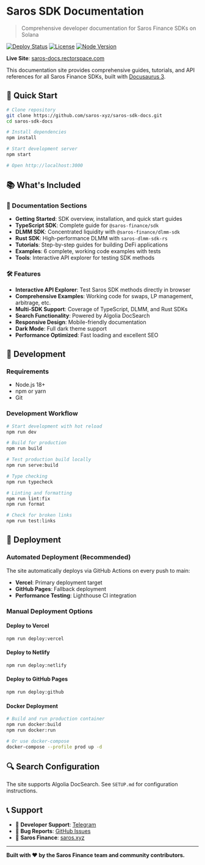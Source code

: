 # Saros SDK Documentation

> Comprehensive developer documentation for Saros Finance SDKs on Solana

[![Deploy Status](https://img.shields.io/badge/deploy-automated-brightgreen)](https://github.com/saros-xyz/saros-sdk-docs/actions)
[![License](https://img.shields.io/badge/license-MIT-blue.svg)](LICENSE)
[![Node Version](https://img.shields.io/badge/node-%3E%3D16-brightgreen)](https://nodejs.org/)

**Live Site**: [saros-docs.rectorspace.com](https://saros-docs.rectorspace.com)

This documentation site provides comprehensive guides, tutorials, and API references for all Saros Finance SDKs, built with [Docusaurus 3](https://docusaurus.io/).

## 🚀 Quick Start

```bash
# Clone repository
git clone https://github.com/saros-xyz/saros-sdk-docs.git
cd saros-sdk-docs

# Install dependencies
npm install

# Start development server
npm start

# Open http://localhost:3000
```

## 📚 What's Included

### 📖 Documentation Sections

- **Getting Started**: SDK overview, installation, and quick start guides
- **TypeScript SDK**: Complete guide for `@saros-finance/sdk`
- **DLMM SDK**: Concentrated liquidity with `@saros-finance/dlmm-sdk`  
- **Rust SDK**: High-performance DLMM with `saros-dlmm-sdk-rs`
- **Tutorials**: Step-by-step guides for building DeFi applications
- **Examples**: 6 complete, working code examples with tests
- **Tools**: Interactive API explorer for testing SDK methods

### 🛠️ Features

- **Interactive API Explorer**: Test Saros SDK methods directly in browser
- **Comprehensive Examples**: Working code for swaps, LP management, arbitrage, etc.
- **Multi-SDK Support**: Coverage of TypeScript, DLMM, and Rust SDKs
- **Search Functionality**: Powered by Algolia DocSearch
- **Responsive Design**: Mobile-friendly documentation
- **Dark Mode**: Full dark theme support
- **Performance Optimized**: Fast loading and excellent SEO

## 🔧 Development

### Requirements

- Node.js 18+ 
- npm or yarn
- Git

### Development Workflow

```bash
# Start development with hot reload
npm run dev

# Build for production
npm run build

# Test production build locally
npm run serve:build

# Type checking
npm run typecheck

# Linting and formatting
npm run lint:fix
npm run format

# Check for broken links
npm run test:links
```

## 🚀 Deployment

### Automated Deployment (Recommended)

The site automatically deploys via GitHub Actions on every push to main:

- **Vercel**: Primary deployment target
- **GitHub Pages**: Fallback deployment
- **Performance Testing**: Lighthouse CI integration

### Manual Deployment Options

#### Deploy to Vercel
```bash
npm run deploy:vercel
```

#### Deploy to Netlify  
```bash
npm run deploy:netlify
```

#### Deploy to GitHub Pages
```bash
npm run deploy:github
```

#### Docker Deployment
```bash
# Build and run production container
npm run docker:build
npm run docker:run

# Or use docker-compose
docker-compose --profile prod up -d
```

## 🔍 Search Configuration

The site supports Algolia DocSearch. See `SETUP.md` for configuration instructions.

## 📞 Support

- 💬 **Developer Support**: [Telegram](https://t.me/+DLLPYFzvTzJmNTJh)
- 🐛 **Bug Reports**: [GitHub Issues](https://github.com/saros-xyz/saros-sdk-docs/issues)
- 🔗 **Saros Finance**: [saros.xyz](https://saros.xyz)

---

**Built with ❤️ by the Saros Finance team and community contributors.**
